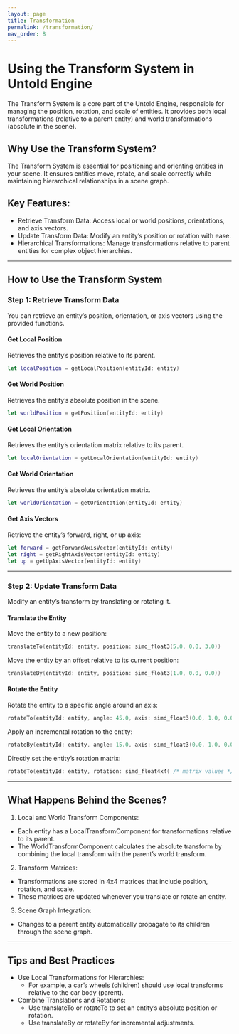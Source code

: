 ```yaml
---
layout: page
title: Transformation
permalink: /transformation/
nav_order: 8
---
```


# Using the Transform System in Untold Engine

The Transform System is a core part of the Untold Engine, responsible for managing the position, rotation, and scale of entities. It provides both local transformations (relative to a parent entity) and world transformations (absolute in the scene).

## Why Use the Transform System?

The Transform System is essential for positioning and orienting entities in your scene. It ensures entities move, rotate, and scale correctly while maintaining hierarchical relationships in a scene graph.

## Key Features:
- Retrieve Transform Data: Access local or world positions, orientations, and axis vectors.
- Update Transform Data: Modify an entity’s position or rotation with ease.
- Hierarchical Transformations: Manage transformations relative to parent entities for complex object hierarchies.

---

## How to Use the Transform System

### Step 1: Retrieve Transform Data
You can retrieve an entity’s position, orientation, or axis vectors using the provided functions.

#### Get Local Position

Retrieves the entity’s position relative to its parent.

```swift
let localPosition = getLocalPosition(entityId: entity)
```

#### Get World Position

Retrieves the entity’s absolute position in the scene.

```swift
let worldPosition = getPosition(entityId: entity)
```

#### Get Local Orientation

Retrieves the entity’s orientation matrix relative to its parent.

```swift
let localOrientation = getLocalOrientation(entityId: entity)
```

#### Get World Orientation

Retrieves the entity’s absolute orientation matrix.

```swift
let worldOrientation = getOrientation(entityId: entity)
```

#### Get Axis Vectors

Retrieve the entity’s forward, right, or up axis:

```swift
let forward = getForwardAxisVector(entityId: entity)
let right = getRightAxisVector(entityId: entity)
let up = getUpAxisVector(entityId: entity)
```

---

### Step 2: Update Transform Data

Modify an entity’s transform by translating or rotating it.

#### Translate the Entity

Move the entity to a new position:

```swift
translateTo(entityId: entity, position: simd_float3(5.0, 0.0, 3.0))
```

Move the entity by an offset relative to its current position:

```swift
translateBy(entityId: entity, position: simd_float3(1.0, 0.0, 0.0))
```

#### Rotate the Entity

Rotate the entity to a specific angle around an axis:

```swift
rotateTo(entityId: entity, angle: 45.0, axis: simd_float3(0.0, 1.0, 0.0))
```

Apply an incremental rotation to the entity:

```swift
rotateBy(entityId: entity, angle: 15.0, axis: simd_float3(0.0, 1.0, 0.0))
```

Directly set the entity’s rotation matrix:

```swift
rotateTo(entityId: entity, rotation: simd_float4x4( /* matrix values */ ))
```

---

## What Happens Behind the Scenes?

1. Local and World Transform Components:
- Each entity has a LocalTransformComponent for transformations relative to its parent.
- The WorldTransformComponent calculates the absolute transform by combining the local transform with the parent’s world transform.
2. Transform Matrices:
- Transformations are stored in 4x4 matrices that include position, rotation, and scale.
- These matrices are updated whenever you translate or rotate an entity.
3. Scene Graph Integration:
- Changes to a parent entity automatically propagate to its children through the scene graph.

---

## Tips and Best Practices
- Use Local Transformations for Hierarchies:
    - For example, a car’s wheels (children) should use local transforms relative to the car body (parent).
- Combine Translations and Rotations:
    - Use translateTo or rotateTo to set an entity’s absolute position or rotation.
    - Use translateBy or rotateBy for incremental adjustments.

